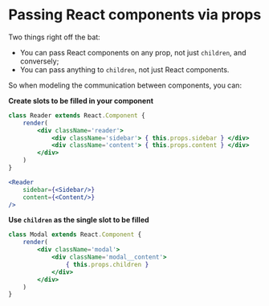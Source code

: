 # Passing React components via props

Two things right off the bat:

* You can pass React components on any prop, not just `children`, and conversely;
* You can pass anything to `children`, not just React components.

So when modeling the communication between components, you can:

__Create slots to be filled in your component__

```jsx
class Reader extends React.Component {
	render(
		<div className='reader'>
			<div className='sidebar'> { this.props.sidebar } </div>
			<div className='content'> { this.props.content } </div>
		</div>
	) 
}

<Reader
	sidebar={<Sidebar/>}
	content={<Content/>}
/>
```

__Use `children` as the single slot to be filled__

```jsx
class Modal extends React.Component {
	render(
		<div className='modal'>
			<div className='modal__content'>
				{ this.props.children }
			</div>
		</div>
	)
}
```